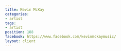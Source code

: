 ```yaml
---
title: Kevin McKay
categories:
- artist
tags:
- artist
position: 188
facebook: https://www.facebook.com/kevinmckaymusic/
layout: client
---
```


